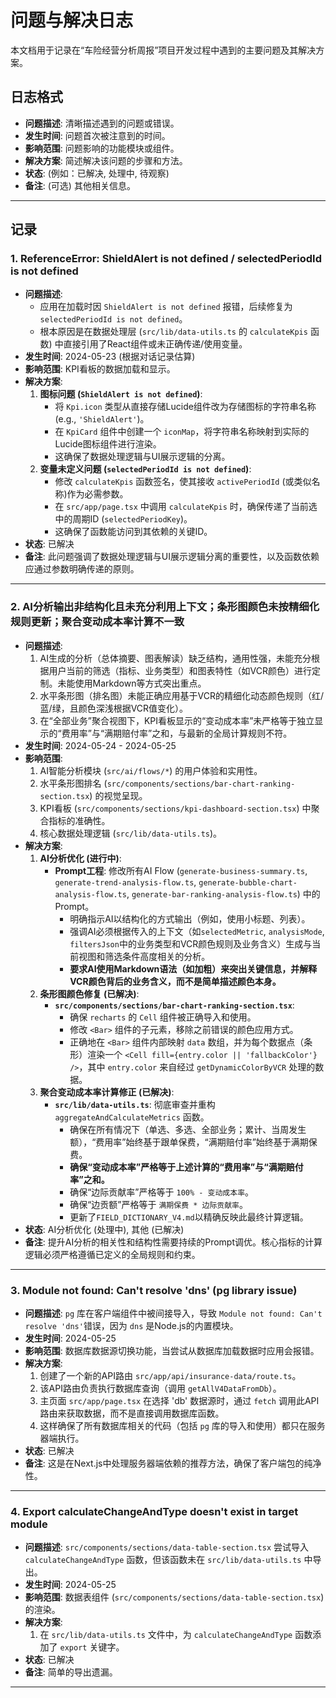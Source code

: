 
# 问题与解决日志

本文档用于记录在“车险经营分析周报”项目开发过程中遇到的主要问题及其解决方案。

## 日志格式
- **问题描述**: 清晰描述遇到的问题或错误。
- **发生时间**: 问题首次被注意到的时间。
- **影响范围**: 问题影响的功能模块或组件。
- **解决方案**: 简述解决该问题的步骤和方法。
- **状态**: (例如：已解决, 处理中, 待观察)
- **备注**: (可选) 其他相关信息。

---

## 记录

### 1. ReferenceError: ShieldAlert is not defined / selectedPeriodId is not defined
- **问题描述**: 
    - 应用在加载时因 `ShieldAlert is not defined` 报错，后续修复为 `selectedPeriodId is not defined`。
    - 根本原因是在数据处理层 (`src/lib/data-utils.ts` 的 `calculateKpis` 函数) 中直接引用了React组件或未正确传递/使用变量。
- **发生时间**: 2024-05-23 (根据对话记录估算)
- **影响范围**: KPI看板的数据加载和显示。
- **解决方案**: 
    1.  **图标问题 (`ShieldAlert is not defined`)**: 
        *   将 `Kpi.icon` 类型从直接存储Lucide组件改为存储图标的字符串名称 (e.g., `'ShieldAlert'`)。
        *   在 `KpiCard` 组件中创建一个 `iconMap`，将字符串名称映射到实际的Lucide图标组件进行渲染。
        *   这确保了数据处理逻辑与UI展示逻辑的分离。
    2.  **变量未定义问题 (`selectedPeriodId is not defined`)**: 
        *   修改 `calculateKpis` 函数签名，使其接收 `activePeriodId` (或类似名称)作为必需参数。
        *   在 `src/app/page.tsx` 中调用 `calculateKpis` 时，确保传递了当前选中的周期ID (`selectedPeriodKey`)。
        *   这确保了函数能访问到其依赖的关键ID。
- **状态**: 已解决
- **备注**: 此问题强调了数据处理逻辑与UI展示逻辑分离的重要性，以及函数依赖应通过参数明确传递的原则。

---

### 2. AI分析输出非结构化且未充分利用上下文；条形图颜色未按精细化规则更新；聚合变动成本率计算不一致
- **问题描述**: 
    1. AI生成的分析（总体摘要、图表解读）缺乏结构，通用性强，未能充分根据用户当前的筛选（指标、业务类型）和图表特性（如VCR颜色）进行定制。未能使用Markdown等方式突出重点。
    2. 水平条形图（排名图）未能正确应用基于VCR的精细化动态颜色规则（红/蓝/绿，且颜色深浅根据VCR值变化）。
    3. 在“全部业务”聚合视图下，KPI看板显示的“变动成本率”未严格等于独立显示的“费用率”与“满期赔付率”之和，与最新的全局计算规则不符。
- **发生时间**: 2024-05-24 - 2024-05-25
- **影响范围**: 
    1. AI智能分析模块 (`src/ai/flows/*`) 的用户体验和实用性。
    2. 水平条形图排名 (`src/components/sections/bar-chart-ranking-section.tsx`) 的视觉呈现。
    3. KPI看板 (`src/components/sections/kpi-dashboard-section.tsx`) 中聚合指标的准确性。
    4. 核心数据处理逻辑 (`src/lib/data-utils.ts`)。
- **解决方案**:
    1.  **AI分析优化 (进行中)**:
        *   **Prompt工程**: 修改所有AI Flow (`generate-business-summary.ts`, `generate-trend-analysis-flow.ts`, `generate-bubble-chart-analysis-flow.ts`, `generate-bar-ranking-analysis-flow.ts`) 中的Prompt。
            *   明确指示AI以结构化的方式输出（例如，使用小标题、列表）。
            *   强调AI必须根据传入的上下文（如`selectedMetric`, `analysisMode`, `filtersJson`中的业务类型和VCR颜色规则及业务含义）生成与当前视图和筛选条件高度相关的分析。
            *   **要求AI使用Markdown语法（如加粗）来突出关键信息，并解释VCR颜色背后的业务含义，而不是简单描述颜色本身。**
    2.  **条形图颜色修复 (已解决)**:
        *   **`src/components/sections/bar-chart-ranking-section.tsx`**:
            *   确保 `recharts` 的 `Cell` 组件被正确导入和使用。
            *   修改 `<Bar>` 组件的子元素，移除之前错误的颜色应用方式。
            *   正确地在 `<Bar>` 组件内部映射 `data` 数组，并为每个数据点（条形）渲染一个 `<Cell fill={entry.color || 'fallbackColor'} />`，其中 `entry.color` 来自经过 `getDynamicColorByVCR` 处理的数据。
    3.  **聚合变动成本率计算修正 (已解决)**:
        *   **`src/lib/data-utils.ts`**: 彻底审查并重构 `aggregateAndCalculateMetrics` 函数。
            *   确保在所有情况下（单选、多选、全部业务；累计、当周发生额），“费用率”始终基于跟单保费，“满期赔付率”始终基于满期保费。
            *   **确保“变动成本率”严格等于上述计算的“费用率”与“满期赔付率”之和。**
            *   确保“边际贡献率”严格等于 `100% - 变动成本率`。
            *   确保“边贡额”严格等于 `满期保费 * 边际贡献率`。
            *   更新了`FIELD_DICTIONARY_V4.md`以精确反映此最终计算逻辑。
- **状态**: AI分析优化 (处理中), 其他 (已解决)
- **备注**: 提升AI分析的相关性和结构性需要持续的Prompt调优。核心指标的计算逻辑必须严格遵循已定义的全局规则和约束。

---
### 3. Module not found: Can't resolve 'dns' (pg library issue)
- **问题描述**: `pg` 库在客户端组件中被间接导入，导致 `Module not found: Can't resolve 'dns'`错误，因为 `dns` 是Node.js的内置模块。
- **发生时间**: 2024-05-25
- **影响范围**: 数据库数据源切换功能，当尝试从数据库加载数据时应用会报错。
- **解决方案**:
    1.  创建了一个新的API路由 `src/app/api/insurance-data/route.ts`。
    2.  该API路由负责执行数据库查询（调用 `getAllV4DataFromDb`）。
    3.  主页面 `src/app/page.tsx` 在选择 'db' 数据源时，通过 `fetch` 调用此API路由来获取数据，而不是直接调用数据库函数。
    4.  这样确保了所有数据库相关的代码（包括 `pg` 库的导入和使用）都只在服务器端执行。
- **状态**: 已解决
- **备注**: 这是在Next.js中处理服务器端依赖的推荐方法，确保了客户端包的纯净性。

---
### 4. Export calculateChangeAndType doesn't exist in target module
- **问题描述**: `src/components/sections/data-table-section.tsx` 尝试导入 `calculateChangeAndType` 函数，但该函数未在 `src/lib/data-utils.ts` 中导出。
- **发生时间**: 2024-05-25
- **影响范围**: 数据表组件 (`src/components/sections/data-table-section.tsx`) 的渲染。
- **解决方案**:
    1.  在 `src/lib/data-utils.ts` 文件中，为 `calculateChangeAndType` 函数添加了 `export` 关键字。
- **状态**: 已解决
- **备注**: 简单的导出遗漏。

---
